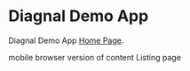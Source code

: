 # Diagnal Demo App

Diagnal Demo App [Home Page](https://lijovijayan.github.io/diagnal-web).

mobile browser version of content Listing page